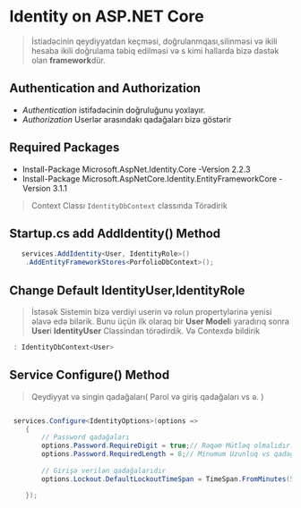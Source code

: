 # Identity on ASP.NET Core
> İstiadəcinin qeydiyyatdan keçməsi, doğrulanmqası,silinməsi və ikili hesaba ikili doğrulama təbiq edilməsi və s kimi hallarda bizə dəstək olan **framework**dür.

## Authentication and Authorization
- _Authentication_ istifadəcinin doğruluğunu yoxlayır.
- _Authorization_ Userlər arasındakı qadağaları bizə göstərir



## Required Packages
- Install-Package Microsoft.AspNet.Identity.Core -Version 2.2.3
- Install-Package Microsoft.AspNetCore.Identity.EntityFrameworkCore -Version 3.1.1
> Context Classı `IdentityDbContext` classında Törədirik

## Startup.cs add AddIdentity() Method 
> 
```cs
   services.AddIdentity<User, IdentityRole>()
    .AddEntityFrameworkStores<PorfolioDbContext>();
```

## Change Default IdentityUser,IdentityRole
> İstəsək Sistemin bizə verdiyi userin və rolun propertylərinə yenisi əlavə edə bilərik. Bunu üçün ilk olaraq bir **User Model**i yaradırıq sonra **User**i   **IdentityUser** Classindan törədirdik. Və Contexdə bildirik
```cs 
 : IdentityDbContext<User>
```

## Service Configure<IdentityOptions>() Method
> Qeydiyyat və singin qadağaları( Parol və giriş qadağaları vs ə. )

```cs

 services.Configure<IdentityOptions>(options =>
    {
        // Password qadağaları
        options.Password.RequireDigit = true;// Rəqəm Mütləq olmalıdır.
        options.Password.RequiredLength = 8;// Minumum Uzunluq vs qadağalar vermək mükündür
        
        // Girişə verilən qadağalarıdır
        options.Lockout.DefaultLockoutTimeSpan = TimeSpan.FromMinutes(5);

    });

```












